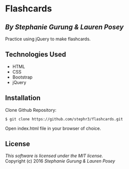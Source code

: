 # Flashcards
## *By Stephanie Gurung & Lauren Posey*

Practice using jQuery to make flashcards.

## Technologies Used

* HTML<br>
* CSS<br>
* Bootstrap<br>
* jQuery<br>

Installation
------------
Clone Github Repository:
```
$ git clone https://github.com/stephr3/flashcards.git
```
Open index.html file in your browser of choice.

License
-------
_This software is licensed under the MIT license._<br>
Copyright (c) 2016 *Stephanie Gurung & Lauren Posey*
